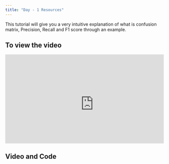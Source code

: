 ```yaml
---
title: "Day - 1 Resources"
---
```


This tutorial will give you a very intuitive explanation of what is confusion matrix, Precision, Recall and F1 score through an example.

## To view the video

<div style="position: relative; padding-bottom: 56.25%; height: 0; overflow: hidden;">
  <iframe width="560" height="315" src="https://www.youtube.com/embed/wmk2R8OF2ek" frameborder="0" allow="accelerometer; autoplay; encrypted-media; gyroscope; picture-in-picture" allowfullscreen></iframe>
</div>

## Video and Code

<a href="https://www.youtube.com/watch?v=wmk2R8OF2ek"  class="btn btn-info" role="button" target="_blank"> <i class="fa fa-youtube fa-2x" aria-hidden="true"></i></a> <a href="https://github.com/udaykondreddy/Code-for-learn-machinelearning/tree/master/performance_metric"  class="btn btn-info" role="button" target="_blank"> <i class="fa fa-github fa-2x" aria-hidden="true"></i></a>
